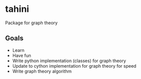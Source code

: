 # tahini

Package for graph theory

## Goals

- Learn
- Have fun
- Write python implementation (classes) for graph theory
- Update to cython implementation for graph theory for speed
- Write graph theory algorithm